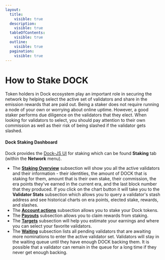 ```yaml
---
layout:
  title:
    visible: true
  description:
    visible: true
  tableOfContents:
    visible: true
  outline:
    visible: true
  pagination:
    visible: true
---
```


# How to Stake DOCK

Token holders in Dock ecosystem play an important role in securing the network by helping select the active set of validators and share in the emission rewards that are paid out. Being a staker does not require running a node of your own or worrying about online uptime. However, a good staker performs due diligence on the validators that they elect. When looking for validators to select, you should pay attention to their own commission as well as their risk of being slashed if the validator gets slashed.

#### Dock Staking Dashboard <a href="#dock-staking-dashboard" id="dock-staking-dashboard"></a>

Dock provides the [Dock-JS UI](https://fe.dock.io/#/staking) for staking which can be found **Staking** tab (within the **Network** menu).

* The [**Staking Overview**](https://fe.dock.io/#/staking/) subsection will show you all the active validators and their information - their identities, the amount of DOCK that is staking for them, amount that is their own stake, their commission, the era points they've earned in the current era, and the last block number that they produced. If you click on the chart button it will take you to the **Validator Stats** subsection which allows you to query a validator's stash address and see historical charts on era points, elected stake, rewards, and slashes.
* The [**Account actions**](https://fe.dock.io/#/staking/actions) subsection allows you to stake your Dock tokens.
* The [**Payouts**](https://fe.dock.io/#/staking/payout) subsection allows you to claim rewards from staking.
* The [**Targets**](https://fe.dock.io/#/staking/targets) subsection will help you estimate your earnings and where you can select your favorite validators.
* The [**Waiting**](https://fe.dock.io/#/staking/waiting) subsection lists all pending validators that are awaiting more nominations to enter the active validator set. Validators will stay in the waiting queue until they have enough DOCK backing them. It is possible that a validator can remain in the queue for a long time if they never get enough backing.​
